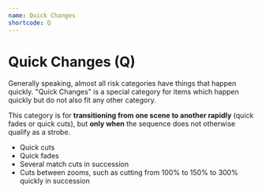 ```yaml
---
name: Quick Changes
shortcode: Q
---
```


# Quick Changes (Q)
Generally speaking, almost all risk categories have things that happen quickly. "Quick Changes" is a special category for items which happen quickly but do not also fit any other category.

This category is for **transitioning from one scene to another rapidly** (quick fades or quick cuts), but **only when** the sequence does not otherwise qualify as a strobe.

- Quick cuts
- Quick fades
- Several match cuts in succession
- Cuts between zooms, such as cutting from 100% to 150% to 300% quickly in succession

